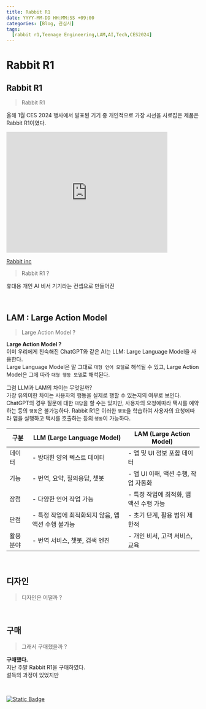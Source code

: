 ```yaml
---
title: Rabbit R1
date: YYYY-MM-DD HH:MM:SS +09:00
categories: [Blog, 관심사]
tags:
  [rabbit r1,Teenage Engineering,LAM,AI,Tech,CES2024]
---
```

# Rabbit R1
## Rabbit R1
> Rabbit R1 

올해 1월 CES 2024 행사에서 발표된 기기 중 개인적으로 가장 시선을 사로잡은 제품은 Rabbit R1이였다.<br>

<iframe width="420" height="315" src="https://youtu.be/vp52L6UlmJY?feature=shared" frameborder="0.1" allowfullscreen></iframe>

[Rabbit inc](https://www.rabbit.tech)

> Rabbit R1 ?

휴대용 개인 AI 비서 기기라는 컨셉으로 만들어진



<br>

## LAM : Large Action Model
> Large Action Model ?<br>

**Large Action Model ?** <br>
이미 우리에게 친숙해진 ChatGPT와 같은 AI는 LLM: Large Language Model을 사용한다.<br>
Large Language Model은 말 그대로 `대형 언어 모델`로 해석될 수 있고, Large Action Model은 그에 따라 `대형 행동 모델`로 해석된다.<br>

그럼 LLM과 LAM의 차이는 무엇일까?<br>
가장 유의미한 차이는 사용자의 행동을 실제로 행할 수 있는지의 여부로 보인다.<br>
ChatGPT의 경우 질문에 대한 `대답`을 할 수는 있지만, 사용자의 요청에따라 택시를 예약하는 등의 `행동`은 불가능하다. Rabbit R1은 이러한 `행동`을 학습하여 사용자의 요청에따라 앱을 실행하고 택시를 호출하는 등의 `행동`이 가능하다.

|구분|LLM (Large Language Model)|LAM (Large Action Model)|
|---|---|---|
|데이터|	- 방대한 양의 텍스트 데이터	|- 앱 및 UI 정보 포함 데이터|
|기능|	- 번역, 요약, 질의응답, 챗봇	|- 앱 UI 이해, 액션 수행, 작업 자동화|
|장점|	- 다양한 언어 작업 가능	|- 특정 작업에 최적화, 앱 액션 수행 가능|
|단점|	- 특정 작업에 최적화되지 않음, 앱 액션 수행 불가능	|- 초기 단계, 활용 범위 제한적|
|활용 분야|	- 번역 서비스, 챗봇, 검색 엔진	|- 개인 비서, 고객 서비스, 교육|


<br>

## 디자인
> 디자인은 어떨까 ?


<br>

## 구매
> 그래서 구매했을까 ?

**구매했다.**<br>
지난 주말 Rabbit R1을 구매하였다.<br>
설득의 과정이 있었지만 <br>

<br>

[![Static Badge](https://img.shields.io/badge/Gemini-007396.svg?style=plastic&logo=googlegemini&logoColor=white)](https://gemini.google.com)
